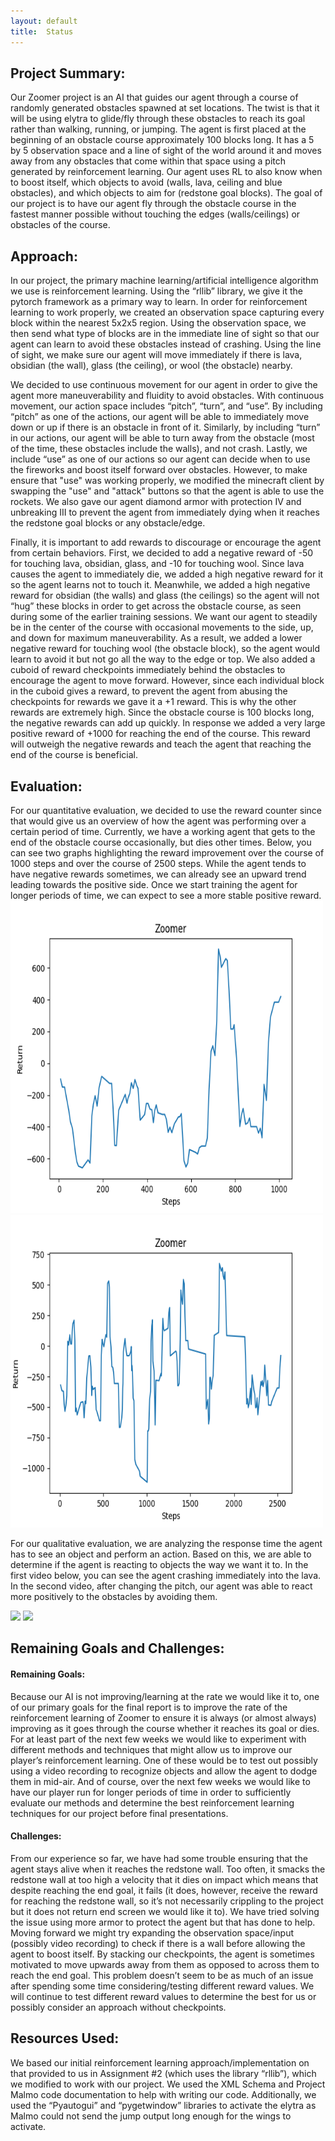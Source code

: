 ```yaml
---
layout: default
title:  Status
---
```


<h2>Project Summary:</h2>
Our Zoomer project is an AI that guides our agent through a course of randomly generated obstacles spawned at set locations. The twist is that it will be using elytra to glide/fly through these obstacles to reach its goal rather than walking, running, or jumping. The agent is first placed at the beginning of an obstacle course approximately 100 blocks long. It has a 5 by 5 observation space and a line of sight of the world around it and moves away from any obstacles that come within that space using a pitch generated by reinforcement learning. Our agent uses RL to also know when to boost itself, which objects to avoid (walls, lava, ceiling and blue obstacles), and which objects to aim for (redstone goal blocks). The goal of our project is to have our agent fly through the obstacle course in the fastest manner possible without touching the edges (walls/ceilings) or obstacles of the course. 


<h2>Approach:</h2>
In our project, the primary machine learning/artificial intelligence algorithm we use is reinforcement learning. Using the “rllib” library, we give it the pytorch framework as a primary way to learn. In order for reinforcement learning to work properly, we created an observation space capturing every block within the nearest 5x2x5 region. Using the observation space, we then send what type of blocks are in the immediate line of sight so that our agent can learn to avoid these obstacles instead of crashing. Using the line of sight, we make sure our agent will move immediately if there is lava, obsidian (the wall), glass (the ceiling), or wool (the obstacle) nearby. 

We decided to use continuous movement for our agent in order to give the agent more maneuverability and fluidity to avoid obstacles. With continuous movement, our action space includes “pitch”, “turn”, and “use”. By including “pitch” as one of the actions, our agent will be able to immediately move down or up if there is an obstacle in front of it. Similarly, by including “turn” in our actions, our agent will be able to turn away from the obstacle (most of the time, these obstacles include the walls), and not crash. Lastly, we include “use” as one of our actions so our agent can decide when to use the fireworks and boost itself forward over obstacles. However, to make ensure that "use" was working properly, we modified the minecraft client by swapping the "use" and "attack" buttons so that the agent is able to use the rockets. We also gave our agent diamond armor with protection IV and unbreaking III to prevent the agent from immediately dying when it reaches the redstone goal blocks or any obstacle/edge.

Finally, it is important to add rewards to discourage or encourage the agent from certain behaviors. First, we decided to add a negative reward of -50 for touching lava, obsidian, glass, and -10 for touching wool. Since lava causes the agent to immediately die, we added a high negative reward for it so the agent learns not to touch it. Meanwhile, we added a high negative reward for obsidian (the walls) and glass (the ceilings) so the agent will not “hug” these blocks in order to get across the obstacle course, as seen during some of the earlier training sessions. We want our agent to steadily be in the center of the course with occasional movements to the side, up, and down for maximum maneuverability. As a result, we added a lower negative reward for touching wool (the obstacle block), so the agent would learn to avoid it but not go all the way to the edge or top. We also added a cuboid of reward checkpoints immediately behind the obstacles to encourage the agent to move forward. However, since each individual block in the cuboid gives a reward, to prevent the agent from abusing the checkpoints for rewards we gave it a +1 reward. This is why the other rewards are extremely high. Since the obstacle course is 100 blocks long, the negative rewards can add up quickly. In response we added a very large positive reward of +1000 for reaching the end of the course. This reward will outweigh the negative rewards and teach the agent that reaching the end of the course is beneficial.


<h2>Evaluation:</h2>
For our quantitative evaluation, we decided to use the reward counter since that would give us an overview of how the agent was performing over a certain period of time. Currently, we have a working agent that gets to the end of the obstacle course occasionally, but dies other times. Below, you can see two graphs highlighting the reward improvement over the course of 1000 steps and over the course of 2500 steps. While the agent tends to have negative rewards sometimes, we can already see an upward trend leading towards the positive side. Once we start training the agent for longer periods of time, we can expect to see a more stable positive reward.

<img src="zoomer_graph_1.jpg" width="500" height="500"/>
<img src="zoomer_graph_2.jpg" width="500" height="500"/>

For our qualitative evaluation, we are analyzing the response time the agent has to see an object and perform an action. Based on this, we are able to determine if the agent is reacting to objects the way we want it to. In the first video below, you can see the agent crashing immediately into the lava. In the second video, after changing the pitch, our agent was able to react more positively to the obstacles by avoiding them.


![](https://media.giphy.com/media/CNWDGkhmbiGpNUWV5Y/giphy.gif)
![](https://media.giphy.com/media/boW7I8waJeu4RQDeM8/giphy.gif)

<h2>Remaining Goals and Challenges:</h2>

<h4>Remaining Goals:</h4>
Because our AI is not improving/learning at the rate we would like it to, one of our primary goals for the final report is to improve the rate of the reinforcement learning of Zoomer to ensure it is always (or almost always) improving as it goes through the course whether it reaches its goal or dies. 
For at least part of the next few weeks we would like to experiment with different methods and techniques that might allow us to improve our player’s reinforcement learning. One of these would be to test out possibly using a video recording to recognize objects and allow the agent to dodge them in mid-air. 
And of course, over the next few weeks we would like to have our player run for longer periods of time in order to sufficiently evaluate our methods and determine the best reinforcement learning techniques for our project before final presentations. 



<h4>Challenges:</h4>
From our experience so far, we have had some trouble ensuring that the agent stays alive when it reaches the redstone wall. Too often, it smacks the redstone wall at too high a velocity that it dies on impact which means that despite reaching the end goal, it fails (it does, however, receive the reward for reaching the redstone wall, so it’s not necessarily crippling to the project but it does not return end screen we would like it to). We have tried solving the issue using more armor to protect the agent but that has done to help. Moving forward we might try expanding the observation space/input (possibly video recording) to check if there is a wall before allowing the agent to boost itself. 
By stacking our checkpoints, the agent is sometimes motivated to move upwards away from them as opposed to across them to reach the end goal. This problem doesn’t seem to be as much of an issue after spending some time considering/testing different reward values. We will continue to test different reward values to determine the best for us or possibly consider an approach without checkpoints. 

<h2>Resources Used:</h2>
We based our initial reinforcement learning approach/implementation on that provided to us in Assignment #2 (which uses the library “rllib”), which we modified to work with our project. We used the XML Schema and Project Malmo code documentation to help with writing our code. Additionally, we used the “Pyautogui” and “pygetwindow” libraries to activate the elytra as Malmo could not send the jump output long enough for the wings to activate.



